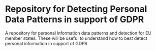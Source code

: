 ﻿# Repository for Detecting Personal Data Patterns in support of GDPR
A repository for personal information data patterns and detection for EU member states. These will be useful to understand how to best detect personal information in support of GDPR
